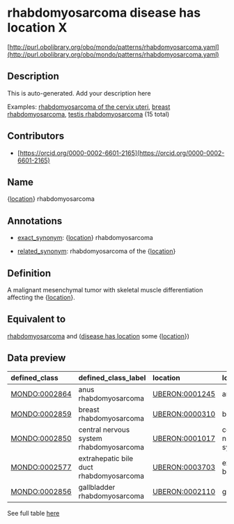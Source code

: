 # rhabdomyosarcoma disease has location X 

[http://purl.obolibrary.org/obo/mondo/patterns/rhabdomyosarcoma.yaml](http://purl.obolibrary.org/obo/mondo/patterns/rhabdomyosarcoma.yaml)
## Description 

This is auto-generated. Add your description here

Examples: [rhabdomyosarcoma of the cervix uteri](http://purl.obolibrary.org/obo/MONDO_0016282), [breast rhabdomyosarcoma](http://purl.obolibrary.org/obo/MONDO_0002859), [testis rhabdomyosarcoma](http://purl.obolibrary.org/obo/MONDO_0002860) (15 total)
## Contributors 
* [https://orcid.org/0000-0002-6601-2165](https://orcid.org/0000-0002-6601-2165) 
## Name 

{[location](http://www.w3.org/2002/07/owl#Thing)} rhabdomyosarcoma

## Annotations 

* [exact_synonym](http://www.geneontology.org/formats/oboInOwl#hasExactSynonym): {[location](http://www.w3.org/2002/07/owl#Thing)} rhabdomyosarcoma

* [related_synonym](http://www.geneontology.org/formats/oboInOwl#hasRelatedSynonym): rhabdomyosarcoma of the {[location](http://www.w3.org/2002/07/owl#Thing)}

## Definition 

A malignant mesenchymal tumor with skeletal muscle differentiation affecting the {[location](http://www.w3.org/2002/07/owl#Thing)}.

## Equivalent to 

[rhabdomyosarcoma](http://purl.obolibrary.org/obo/MONDO_0005212) and ([disease has location](http://purl.obolibrary.org/obo/RO_0004026) some {[location](http://www.w3.org/2002/07/owl#Thing)})

## Data preview 
| defined_class                                | defined_class_label                     | location                                      | location_label         |
|:---------------------------------------------|:----------------------------------------|:----------------------------------------------|:-----------------------|
| [MONDO:0002864](http://purl.obolibrary.org/obo/MONDO_0002864) | anus rhabdomyosarcoma                   | [UBERON:0001245](http://purl.obolibrary.org/obo/UBERON_0001245) | anus                   |
| [MONDO:0002859](http://purl.obolibrary.org/obo/MONDO_0002859) | breast rhabdomyosarcoma                 | [UBERON:0000310](http://purl.obolibrary.org/obo/UBERON_0000310) | breast                 |
| [MONDO:0002850](http://purl.obolibrary.org/obo/MONDO_0002850) | central nervous system rhabdomyosarcoma | [UBERON:0001017](http://purl.obolibrary.org/obo/UBERON_0001017) | central nervous system |
| [MONDO:0002577](http://purl.obolibrary.org/obo/MONDO_0002577) | extrahepatic bile duct rhabdomyosarcoma | [UBERON:0003703](http://purl.obolibrary.org/obo/UBERON_0003703) | extrahepatic bile duct |
| [MONDO:0002856](http://purl.obolibrary.org/obo/MONDO_0002856) | gallbladder rhabdomyosarcoma            | [UBERON:0002110](http://purl.obolibrary.org/obo/UBERON_0002110) | gall bladder           |

See full table [here](https://github.com/monarch-initiative/mondo/blob/master/src/patterns/data/matches/rhabdomyosarcoma.tsv) 
